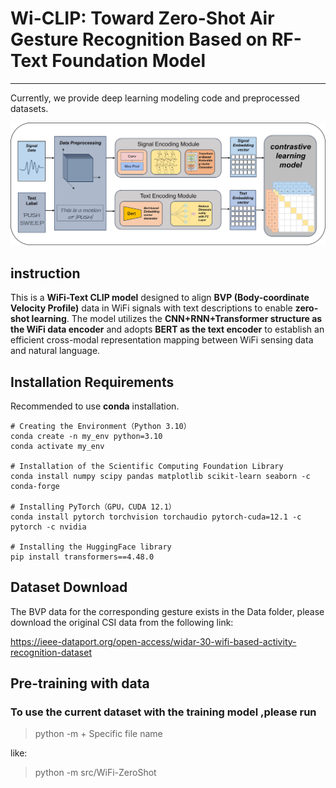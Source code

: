 # Wi-CLIP: Toward Zero-Shot Air Gesture Recognition Based on RF-Text Foundation Model

---
Currently, we provide deep learning modeling code and preprocessed datasets.

![](system_overview.jpg)

## instruction 

This is a **WiFi-Text CLIP model** designed to align **BVP (Body-coordinate Velocity Profile)** data in WiFi signals
with text descriptions to enable **zero-shot learning**. The model utilizes the **CNN+RNN+Transformer structure as the WiFi data encoder** and
adopts **BERT as the text encoder** to establish an efficient cross-modal representation mapping between WiFi sensing data and natural language.

## Installation Requirements

Recommended to use **conda** installation.

    # Creating the Environment（Python 3.10）
    conda create -n my_env python=3.10
    conda activate my_env
    
    # Installation of the Scientific Computing Foundation Library
    conda install numpy scipy pandas matplotlib scikit-learn seaborn -c conda-forge
    
    # Installing PyTorch（GPU，CUDA 12.1）
    conda install pytorch torchvision torchaudio pytorch-cuda=12.1 -c pytorch -c nvidia
    
    # Installing the HuggingFace library
    pip install transformers==4.48.0

## Dataset Download

The BVP data for the corresponding gesture exists in the Data folder, please download the original CSI data from the following link:

<https://ieee-dataport.org/open-access/widar-30-wifi-based-activity-recognition-dataset>

## Pre-training with data

### To use the current dataset with the training model ,please run

> python -m + Specific file name

like:

> python -m src/WiFi-ZeroShot





